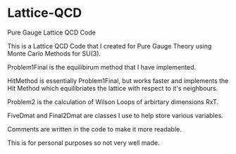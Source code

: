 # Lattice-QCD
Pure Gauge Lattice QCD Code

This is a Lattice QCD Code that I created for Pure Gauge Theory using Monte Carlo Methods for SU(3).

Problem1Final is the equilibirum method that I have implemented.

HitMethod is essentially Problem1Final, but works faster and implements the Hit Method which equilibriates the lattice with respect to it's neighbours.

Problem2 is the calculation of Wilson Loops of arbirtary dimensions RxT.

FiveDmat and Final2Dmat are classes I use to help store various variables.

Comments are written in the code to make it more readable. 

This is for personal purposes so not very well made.
